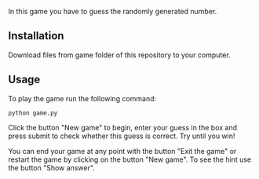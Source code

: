 In this game you have to guess the randomly generated number.

## Installation
Download files from game folder of this repository to your computer.

## Usage
To play the game run the following command:

`python game.py`

Click the button "New game" to begin, enter your guess in the box and press submit to check whether this guess is correct. Try until you win!

You can end your game at any point with the button "Exit the game" or restart the game by clicking on the button "New game".
To see the hint use the button "Show answer".

